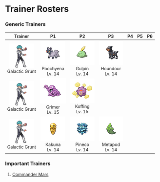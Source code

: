 # Trainer Rosters

### Generic Trainers

| Trainer | P1 | P2 | P3 | P4 | P5 | P6 |
|:-------:|:--:|:--:|:--:|:--:|:--:|:--:|
| ![Galactic Grunt](../../assets/trainers/galactic_grunt.png "Galactic Grunt")<br>Galactic Grunt | ![Poochyena](../../assets/sprites/poochyena/front.gif "Poochyena")<br>Poochyena<br>Lv. 14 | ![Gulpin](../../assets/sprites/gulpin/front.gif "Gulpin")<br>Gulpin<br>Lv. 14 | ![Houndour](../../assets/sprites/houndour/front.gif "Houndour")<br>Houndour<br>Lv. 14 |
| ![Galactic Grunt](../../assets/trainers/galactic_grunt.png "Galactic Grunt")<br>Galactic Grunt | ![Grimer](../../assets/sprites/grimer/front.gif "Grimer")<br>Grimer<br>Lv. 15 | ![Koffing](../../assets/sprites/koffing/front.gif "Koffing")<br>Koffing<br>Lv. 15 |
| ![Galactic Grunt](../../assets/trainers/galactic_grunt.png "Galactic Grunt")<br>Galactic Grunt | ![Kakuna](../../assets/sprites/kakuna/front.gif "Kakuna")<br>Kakuna<br>Lv. 14 | ![Pineco](../../assets/sprites/pineco/front.gif "Pineco")<br>Pineco<br>Lv. 14 | ![Metapod](../../assets/sprites/metapod/front.gif "Metapod")<br>Metapod<br>Lv. 14 |


### Important Trainers

1. [Commander Mars](important_trainers.md#commander-mars)
